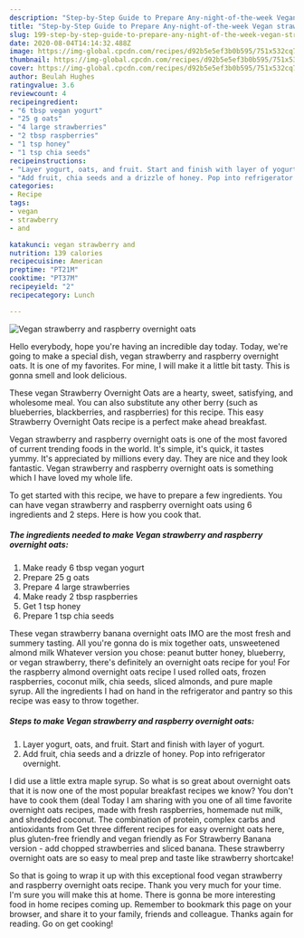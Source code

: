 ```yaml
---
description: "Step-by-Step Guide to Prepare Any-night-of-the-week Vegan strawberry and raspberry overnight oats"
title: "Step-by-Step Guide to Prepare Any-night-of-the-week Vegan strawberry and raspberry overnight oats"
slug: 199-step-by-step-guide-to-prepare-any-night-of-the-week-vegan-strawberry-and-raspberry-overnight-oats
date: 2020-08-04T14:14:32.488Z
image: https://img-global.cpcdn.com/recipes/d92b5e5ef3b0b595/751x532cq70/vegan-strawberry-and-raspberry-overnight-oats-recipe-main-photo.jpg
thumbnail: https://img-global.cpcdn.com/recipes/d92b5e5ef3b0b595/751x532cq70/vegan-strawberry-and-raspberry-overnight-oats-recipe-main-photo.jpg
cover: https://img-global.cpcdn.com/recipes/d92b5e5ef3b0b595/751x532cq70/vegan-strawberry-and-raspberry-overnight-oats-recipe-main-photo.jpg
author: Beulah Hughes
ratingvalue: 3.6
reviewcount: 4
recipeingredient:
- "6 tbsp vegan yogurt"
- "25 g oats"
- "4 large strawberries"
- "2 tbsp raspberries"
- "1 tsp honey"
- "1 tsp chia seeds"
recipeinstructions:
- "Layer yogurt, oats, and fruit. Start and finish with layer of yogurt."
- "Add fruit, chia seeds and a drizzle of honey. Pop into refrigerator overnight."
categories:
- Recipe
tags:
- vegan
- strawberry
- and

katakunci: vegan strawberry and 
nutrition: 139 calories
recipecuisine: American
preptime: "PT21M"
cooktime: "PT37M"
recipeyield: "2"
recipecategory: Lunch

---
```



![Vegan strawberry and raspberry overnight oats](https://img-global.cpcdn.com/recipes/d92b5e5ef3b0b595/751x532cq70/vegan-strawberry-and-raspberry-overnight-oats-recipe-main-photo.jpg)

Hello everybody, hope you're having an incredible day today. Today, we're going to make a special dish, vegan strawberry and raspberry overnight oats. It is one of my favorites. For mine, I will make it a little bit tasty. This is gonna smell and look delicious.

These vegan Strawberry Overnight Oats are a hearty, sweet, satisfying, and wholesome meal. You can also substitute any other berry (such as blueberries, blackberries, and raspberries) for this recipe. This easy Strawberry Overnight Oats recipe is a perfect make ahead breakfast.

Vegan strawberry and raspberry overnight oats is one of the most favored of current trending foods in the world. It's simple, it's quick, it tastes yummy. It's appreciated by millions every day. They are nice and they look fantastic. Vegan strawberry and raspberry overnight oats is something which I have loved my whole life.


To get started with this recipe, we have to prepare a few ingredients. You can have vegan strawberry and raspberry overnight oats using 6 ingredients and 2 steps. Here is how you cook that.

<!--inarticleads1-->

##### The ingredients needed to make Vegan strawberry and raspberry overnight oats:

1. Make ready 6 tbsp vegan yogurt
1. Prepare 25 g oats
1. Prepare 4 large strawberries
1. Make ready 2 tbsp raspberries
1. Get 1 tsp honey
1. Prepare 1 tsp chia seeds


These vegan strawberry banana overnight oats IMO are the most fresh and summery tasting. All you&#39;re gonna do is mix together oats, unsweetened almond milk Whatever version you chose: peanut butter honey, blueberry, or vegan strawberry, there&#39;s definitely an overnight oats recipe for you! For the raspberry almond overnight oats recipe I used rolled oats, frozen raspberries, coconut milk, chia seeds, sliced almonds, and pure maple syrup. All the ingredients I had on hand in the refrigerator and pantry so this recipe was easy to throw together. 

<!--inarticleads2-->

##### Steps to make Vegan strawberry and raspberry overnight oats:

1. Layer yogurt, oats, and fruit. Start and finish with layer of yogurt.
1. Add fruit, chia seeds and a drizzle of honey. Pop into refrigerator overnight.


I did use a little extra maple syrup. So what is so great about overnight oats that it is now one of the most popular breakfast recipes we know? You don&#39;t have to cook them (deal Today I am sharing with you one of all time favorite overnight oats recipes, made with fresh raspberries, homemade nut milk, and shredded coconut. The combination of protein, complex carbs and antioxidants from Get three different recipes for easy overnight oats here, plus gluten-free friendly and vegan friendly as For Strawberry Banana version - add chopped strawberries and sliced banana. These strawberry overnight oats are so easy to meal prep and taste like strawberry shortcake! 

So that is going to wrap it up with this exceptional food vegan strawberry and raspberry overnight oats recipe. Thank you very much for your time. I'm sure you will make this at home. There is gonna be more interesting food in home recipes coming up. Remember to bookmark this page on your browser, and share it to your family, friends and colleague. Thanks again for reading. Go on get cooking!
